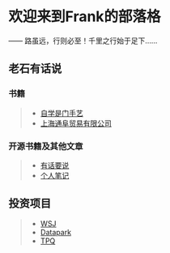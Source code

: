# 欢迎来到Frank的部落格

—— 路虽远，行则必至！千里之行始于足下……

## 老石有话说

### 书籍

> * [自学是门手艺](/the-craft-of-selfteaching/)
> * [上海通阜贸易有限公司](http://www.twinkle-trade.com/)

### 开源书籍及其他文章

> * [有话要说](/i-have-a-say/)
> * [个人笔记](https://github.com/crazyfrank2000/notes)

## 投资项目

> * [WSJ](https://www.wsj.com/)
> * [Datapark](https://datapark.io/)
> * [TPQ](https://home.tpq.io/pqp/)
